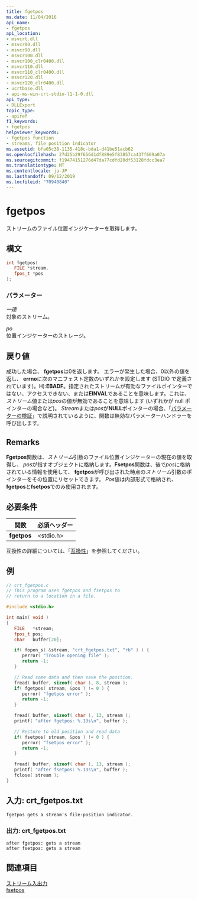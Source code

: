 ```yaml
---
title: fgetpos
ms.date: 11/04/2016
api_name:
- fgetpos
api_location:
- msvcrt.dll
- msvcr80.dll
- msvcr90.dll
- msvcr100.dll
- msvcr100_clr0400.dll
- msvcr110.dll
- msvcr110_clr0400.dll
- msvcr120.dll
- msvcr120_clr0400.dll
- ucrtbase.dll
- api-ms-win-crt-stdio-l1-1-0.dll
api_type:
- DLLExport
topic_type:
- apiref
f1_keywords:
- fgetpos
helpviewer_keywords:
- fgetpos function
- streams, file position indicator
ms.assetid: bfa05c38-1135-418c-bda1-d41be51acb62
ms.openlocfilehash: 27d25b29f656d1df889e5f83857ca437f609a07a
ms.sourcegitcommit: f19474151276d47da77cdfd20df53128fdcc3ea7
ms.translationtype: MT
ms.contentlocale: ja-JP
ms.lasthandoff: 09/12/2019
ms.locfileid: "70940840"
---
```

# <a name="fgetpos"></a>fgetpos

ストリームのファイル位置インジケーターを取得します。

## <a name="syntax"></a>構文

```C
int fgetpos(
   FILE *stream,
   fpos_t *pos
);
```

### <a name="parameters"></a>パラメーター

*一連*<br/>
対象のストリーム。

*po*<br/>
位置インジケーターのストレージ。

## <a name="return-value"></a>戻り値

成功した場合、 **fgetpos**は0を返します。 エラーが発生した場合、0以外の値を返し、 **errno**に次のマニフェスト定数のいずれかを設定します (STDIO で定義されています)。H):**EBADF**。指定されたストリームが有効なファイルポインターではない、アクセスできない、または**EINVAL**であることを意味します。これは、*ストリーム*値または*pos*の値が無効であることを意味します (いずれかが null ポインターの場合など)。 *Stream*または*pos*が**NULL**ポインターの場合、「[パラメーターの検証](../../c-runtime-library/parameter-validation.md)」で説明されているように、関数は無効なパラメーターハンドラーを呼び出します。

## <a name="remarks"></a>Remarks

**Fgetpos**関数は、*ストリーム*引数のファイル位置インジケーターの現在の値を取得し、 *pos*が指すオブジェクトに格納します。**Fsetpos**関数は、後で*pos*に格納されている情報を使用して、 **fgetpos**が呼び出された時点の*ストリーム*引数のポインターをその位置にリセットできます。 *Pos*値は内部形式で格納され、 **fgetpos**と**fsetpos**でのみ使用されます。

## <a name="requirements"></a>必要条件

|関数|必須ヘッダー|
|--------------|---------------------|
|**fgetpos**|\<stdio.h>|

互換性の詳細については、「[互換性](../../c-runtime-library/compatibility.md)」を参照してください。

## <a name="example"></a>例

```C
// crt_fgetpos.c
// This program uses fgetpos and fsetpos to
// return to a location in a file.

#include <stdio.h>

int main( void )
{
   FILE   *stream;
   fpos_t pos;
   char   buffer[20];

   if( fopen_s( &stream, "crt_fgetpos.txt", "rb" ) ) {
      perror( "Trouble opening file" );
      return -1;
   }

   // Read some data and then save the position.
   fread( buffer, sizeof( char ), 8, stream );
   if( fgetpos( stream, &pos ) != 0 ) {
      perror( "fgetpos error" );
      return -1;
   }

   fread( buffer, sizeof( char ), 13, stream );
   printf( "after fgetpos: %.13s\n", buffer );

   // Restore to old position and read data
   if( fsetpos( stream, &pos ) != 0 ) {
      perror( "fsetpos error" );
      return -1;
   }

   fread( buffer, sizeof( char ), 13, stream );
   printf( "after fsetpos: %.13s\n", buffer );
   fclose( stream );
}
```

## <a name="input-crt_fgetpostxt"></a>入力: crt_fgetpos.txt

```Input
fgetpos gets a stream's file-position indicator.
```

### <a name="output-crt_fgetpostxt"></a>出力: crt_fgetpos.txt

```Output
after fgetpos: gets a stream
after fsetpos: gets a stream
```

## <a name="see-also"></a>関連項目

[ストリーム入出力](../../c-runtime-library/stream-i-o.md)<br/>
[fsetpos](fsetpos.md)<br/>
